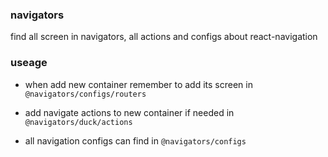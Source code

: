 ### navigators

find all screen in navigators, all actions and configs about react-navigation

### useage

- when add new container remember to add its screen in `@navigators/configs/routers`

- add navigate actions to new container if needed in `@navigators/duck/actions`

- all navigation configs can find in `@navigators/configs`
